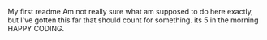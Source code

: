 My first readme
Am not really sure what am supposed to do here exactly, but I've gotten this far that should count for something.
its 5 in the morning HAPPY CODING.
